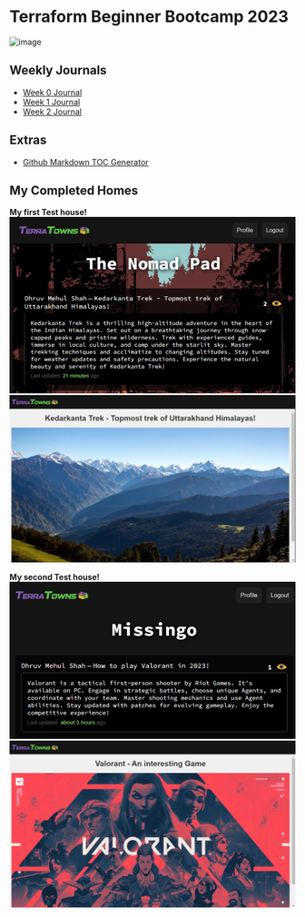 # Terraform Beginner Bootcamp 2023
![image](https://github.com/DhruvS0/terraform-beginner-bootcamp-2023/assets/113872537/70c16e1b-30ba-4538-9d61-4cf6a5261923)

## Weekly Journals
- [Week 0 Journal](journal/week0.md)
- [Week 1 Journal](journal/week1.md)
- [Week 2 Journal](journal/week2.md)

## Extras
- [Github Markdown TOC Generator](https://ecotrust-canada.github.io/markdown-toc/)

## My Completed Homes
**My first Test house!**
![Test-House1](image.png)
![Test-House1](image-1.png)

**My second Test house!**
![Test-House2](image-2.png)
![Test-House2](image-3.png)

